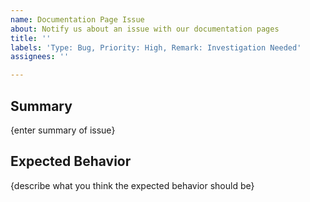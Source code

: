```yaml
---
name: Documentation Page Issue
about: Notify us about an issue with our documentation pages
title: ''
labels: 'Type: Bug, Priority: High, Remark: Investigation Needed'
assignees: ''

---
```


## Summary

{enter summary of issue}

## Expected Behavior

{describe what you think the expected behavior should be}
